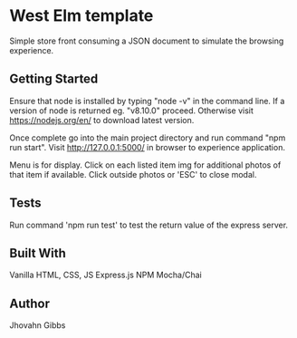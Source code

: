 # West Elm template

Simple store front consuming a JSON document to simulate the browsing experience.

## Getting Started

Ensure that node is installed by typing "node -v" in the command line. If a version of node is returned eg. "v8.10.0" proceed. Otherwise visit https://nodejs.org/en/ to download latest version.

Once complete go into the main project directory and run command "npm run start". Visit http://127.0.0.1:5000/ in browser to experience application.

Menu is for display. Click on each listed item img for additional photos of that item if available. Click outside photos or 'ESC' to close modal.

## Tests

Run command 'npm run test' to test the return value of the express server.

## Built With

Vanilla HTML, CSS, JS
Express.js
NPM
Mocha/Chai

## Author

Jhovahn Gibbs
